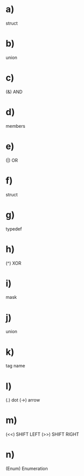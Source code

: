 # a)
struct

# b)
union

# c)
(&) AND

# d)
members

# e)
(|) OR

# f)
struct

# g)
typedef

# h)
(^) XOR

# i)
mask

# j)
union

# k)
tag name

# l)
(.) dot
(->) arrow

# m)
(<<) SHIFT LEFT 
(>>) SHIFT RIGHT

# n)
(Enum)
Enumeration